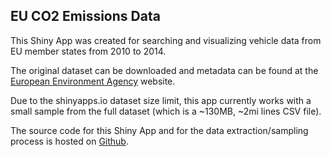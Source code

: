 ## EU CO2 Emissions Data

This Shiny App was created for searching and visualizing vehicle data from EU member states from 2010 to 2014.

The original dataset can be downloaded and metadata can be found at the [European Environment Agency](http://www.eea.europa.eu/data-and-maps/data/co2-cars-emission-9) website.

Due to the shinyapps.io dataset size limit, this app currently works with a small sample from the full dataset (which is a ~130MB, ~2mi lines CSV file).

The source code for this Shiny App and for the data extraction/sampling process is hosted on [Github](https://github.com/fpmcardoso/data-products).